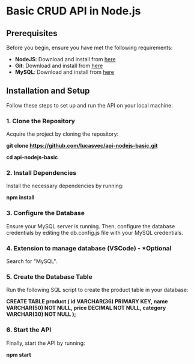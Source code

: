 # Basic CRUD API in Node.js

## Prerequisites

Before you begin, ensure you have met the following requirements:

- **NodeJS**: Download and install from [here](https://nodejs.org/en/download/)
- **Git**: Download and install from [here](https://git-scm.com/downloads)
- **MySQL**: Download and install from [here](https://dev.mysql.com/downloads/installer/)

## Installation and Setup

Follow these steps to set up and run the API on your local machine:

### 1. Clone the Repository

Acquire the project by cloning the repository:

**git clone https://github.com/lucasvec/api-nodejs-basic.git**

**cd api-nodejs-basic**

### 2. Install Dependencies

Install the necessary dependencies by running:

**npm install**

### 3. Configure the Database
Ensure your MySQL server is running. Then, configure the database credentials by editing the db.config.js file with your MySQL credentials.

### 4. Extension to manage database (VSCode) - *Optional
Search for "MySQL".

### 5. Create the Database Table
Run the following SQL script to create the product table in your database:

**CREATE TABLE product (
    id VARCHAR(36) PRIMARY KEY,
    name VARCHAR(50) NOT NULL,
    price DECIMAL NOT NULL,
    category VARCHAR(30) NOT NULL
);**


### 6. Start the API
Finally, start the API by running:

**npm start**
